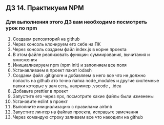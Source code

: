 ## ДЗ 14. Практикуем NPM
### Для выполнения этого ДЗ вам необходимо посмотреть урок по npm
1. Создаем репозиторий на github
2. Через консоль клонируем его себе на ПК
3. Через консоль создаем файл index.js в корне проекта
4. В этом файле реализовать функции: суммирования, вычитания и умножения
5. Инициализируем npm (npm init) и заполняем все поля
6. Устанавливаем в проект пакет lodash
7. Создаем файл .gitignore и добавляем в него все что не должно попасть на github это точно папка node_modules и другие системные папки которые у вам есть, например .vscode , .idea 
8. Добавьте prettier в проект
9. Запустите его через npx, посмотрите какие файлы были изменены
10. Установите eslint в проект 
11. Выполните инициализацию с правилами airbnb 
12. Запустите линтер на файлах проекта, исправьте замечания 
13. Через командую строку заливаем все что накодили на github